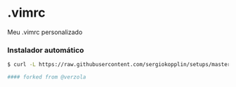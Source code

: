 # .vimrc
Meu .vimrc personalizado

### Instalador automático
```sh
$ curl -L https://raw.githubusercontent.com/sergiokopplin/setups/master/.vimrc/install.sh | sh

#### forked from @verzola
